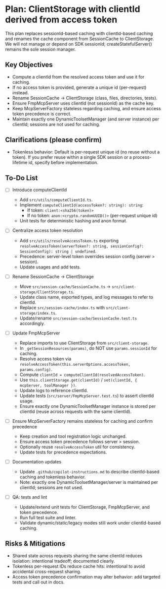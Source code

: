 # Plan: ClientStorage with clientId derived from access token

This plan replaces sessionId-based caching with clientId-based caching and renames the cache component from SessionCache to ClientStorage. We will not manage or depend on SDK sessionId; createStatefulServer() remains the sole session manager.

## Key Objectives

- Compute a clientId from the resolved access token and use it for caching.
- If no access token is provided, generate a unique id (per-request) instead.
- Rename SessionCache → ClientStorage (class, files, directories, tests).
- Ensure FmpMcpServer uses clientId (not sessionId) as the cache key.
- Keep McpServerFactory stateless regarding caching, and ensure access token precedence is correct.
 - Maintain exactly one DynamicToolsetManager (and server instance) per clientId; sessions are not used for caching.

## Clarifications (please confirm)

- Tokenless behavior: Default is per-request unique id (no reuse without a token). If you prefer reuse within a single SDK session or a process-lifetime id, specify before implementation.

## To-Do List

- [ ] Introduce computeClientId
  - Add `src/utils/computeClientId.ts`.
  - Implement `computeClientId(accessToken?: string): string`:
    - If token: `client:<sha256(token)>`
    - If no token: `anon:<crypto.randomUUID()>` (per-request unique id)
  - Unit tests for deterministic hashing and anon format.

- [ ] Centralize access token resolution
  - Add `src/utils/resolveAccessToken.ts` exporting `resolveAccessToken(serverToken?: string, sessionConfig?: SessionConfig): string | undefined`.
  - Precedence: server-level token overrides session config (server > session).
  - Update usages and add tests.

- [ ] Rename SessionCache → ClientStorage
  - Move `src/session-cache/SessionCache.ts` → `src/client-storage/ClientStorage.ts`.
  - Update class name, exported types, and log messages to refer to clientId.
  - Replace `src/session-cache/index.ts` with `src/client-storage/index.ts`.
  - Update/rename `src/session-cache/SessionCache.test.ts` accordingly.

- [ ] Update FmpMcpServer
  - Replace imports to use ClientStorage from `src/client-storage`.
  - In `_getSessionResources(params)`, do NOT use `params.sessionId` for caching.
  - Resolve access token via `resolveAccessToken(this.serverOptions.accessToken, params.config)`.
  - Compute `clientId = computeClientId(resolvedAccessToken)`.
  - Use `this.clientStorage.get(clientId)` / `set(clientId, { mcpServer, toolManager })`.
  - Update logs to reference clientId.
  - Update tests (`src/server/FmpMcpServer.test.ts`) to assert clientId usage.
  - Ensure exactly one DynamicToolsetManager instance is stored per clientId (reuse across requests with the same clientId).

- [ ] Ensure McpServerFactory remains stateless for caching and confirm precedence
  - Keep creation and tool registration logic unchanged.
  - Ensure access token precedence follows server > session.
  - Optionally reuse `resolveAccessToken` util for consistency.
  - Update tests for precedence expectations.

- [ ] Documentation updates
  - Update `.github/copilot-instructions.md` to describe clientId-based caching and tokenless behavior.
  - Note: exactly one DynamicToolsetManager/server is maintained per clientId; sessions are not used.

- [ ] QA: tests and lint
  - Update/extend unit tests for ClientStorage, FmpMcpServer, and token precedence.
  - Run full test suite and linter.
  - Validate dynamic/static/legacy modes still work under clientId-based caching.

## Risks & Mitigations

- Shared state across requests sharing the same clientId reduces isolation: intentional tradeoff; documented clearly.
- Tokenless per-request IDs reduce cache hits: intentional to avoid accidental cross-request sharing.
- Access token precedence confirmation may alter behavior: add targeted tests and call out in docs.
